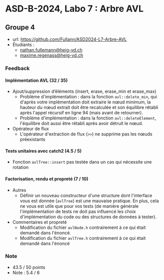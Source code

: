 # ASD-B-2024, Labo 7 : Arbre AVL

## Groupe 4
* url: https://github.com/Fullann/ASD2024-L7-Arbre-AVL
* Étudiants :
	* nathan.fullemann@heig-vd.ch
	* maxime.regenass@heig-vd.ch

### Feedback

#### Implémentation AVL (32 / 35)
* Ajout/suppression d’éléments (insert, erase, erase_min et erase_max)
	* Problème d'implémentation : dans la fonction `avl::delete_min`, qui d'après votre implémentation doit extraire le nœud minimum, la hauteur du nœud extrait doit être recalculée et son équilibre rétabli après l'appel récursif en ligne 94 (mais avant de retourner).
	* Problème d'implémentation : dans la fonction `avl::deleteElement`, l'équilibre doit aussi être rétabli après avoir détruit le nœud.
* Opérateur de flux
	* L'opérateur d'extraction de flux (`>>`) ne supprime pas les nœuds préexistants

#### Tests unitaires avec catch2 (4.5 / 5)
* Fonction `avlTree::insert` pas testée dans un cas qui nécessite une rotation

#### Factorisation, rendu et propreté (7 / 10)
* Autres
	* Définir un nouveau constructeur d'une structure dont l'interface vous est donnée (`avlTree`) est une mauvaise pratique. En plus, cela ne vous est utile que pour vos tests (de manière générale l'implémentation de tests ne doit pas influencé les choix d'implémentation du code ou des structures de données à tester).
* Commentaires et propreté
	* Modification du fichier `avlNode.h` contrairement à ce qui était demandé dans l'énoncé.
	* Modification du fichier `avlTree.h` contrairement à ce qui était demandé dans l'énoncé

### Note
* 43.5 / 50 points
* Note : 5.4 / 6